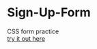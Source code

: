# Sign-Up-Form
CSS form practice  
[try it out here](https://spookyflame10.github.io/Sign-Up-Form/)

